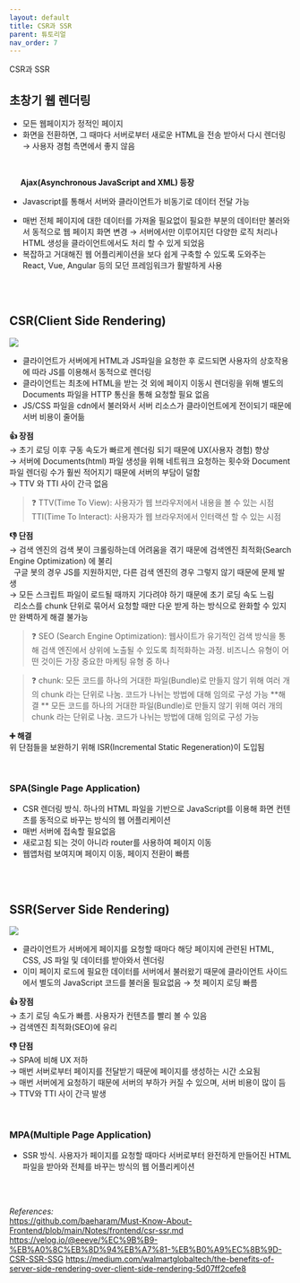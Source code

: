 ```yaml
---
layout: default
title: CSR과 SSR
parent: 튜토리얼
nav_order: 7
---
```


CSR과 SSR

## 초창기 웹 렌더링
- 모든 웹페이지가 정적인 페이지
- 화면을 전환하면, 그 때마다 서버로부터 새로운 HTML을 전송 받아서 다시 렌더링 
→ 사용자 경험 측면에서 좋지 않음
<br>

&nbsp;&nbsp;&nbsp;&nbsp; **Ajax(Asynchronous JavaScript and XML) 등장**
* Javascript를 통해서 서버와 클라이언트가 비동기로 데이터 전달 가능
- 매번 전체 페이지에 대한 데이터를 가져올 필요없이 필요한 부분의 데이터만 불러와서 동적으로 웹 페이지 화면 변경
→ 서버에서만 이루어지던 다양한 로직 처리나 HTML 생성을 클라이언트에서도 처리 할 수 있게 되었음
- 복잡하고 거대해진 웹 어플리케이션을 보다 쉽게 구축할 수 있도록 도와주는 React, Vue, Angular 등의 모던 프레임워크가 활발하게 사용

<br>
<br>

## CSR(Client Side Rendering)
![](https://velog.velcdn.com/images/kimjihong9/post/a4ebc5ca-4fa5-4afa-9180-5b6db5fadafc/image.png)

- 클라이언트가 서버에게 HTML과 JS파일을 요청한 후 로드되면 사용자의 상호작용에 따라 JS를 이용해서 동적으로 렌더링
- 클라이언트는 최초에 HTML을 받는 것 외에 페이지 이동시 렌더링을 위해 별도의 Documents 파일을 HTTP 통신을 통해 요청할 필요 없음
- JS/CSS 파일을 cdn에서 불러와서 서버 리소스가 클라이언트에게 전이되기 때문에 서버 비용이 줄어듦

**👍 장점** <br>
→ 초기 로딩 이후 구동 속도가 빠르게 렌더링 되기 때문에 UX(사용자 경험) 향상 <br>
→ 서버에 Documents(html) 파일 생성을 위해 네트워크 요청하는 횟수와 Document 파일 렌더링 수가 훨씬 적어지기 때문에 서버의 부담이 덜함 <br>
→ TTV 와 TTI 사이 간극 없음


> ❓ 
TTV(Time To View): 사용자가 웹 브라우저에서 내용을 볼 수 있는 시점
TTI(Time To Interact): 사용자가 웹 브라우저에서 인터랙션 할 수 있는 시점

**👎 단점** <br>
→ 검색 엔진의 검색 봇이 크롤링하는데 어려움을 겪기 때문에 검색엔진 최적화(Search Engine Optimization) 에 불리 <br>
 &nbsp; 구글 봇의 경우 JS를 지원하지만, 다른 검색 엔진의 경우 그렇지 않기 때문에 문제 발생 <br>
→ 모든 스크립트 파일이 로드될 때까지 기다려야 하기 때문에 초기 로딩 속도 느림 <br>
 &nbsp; 리소스를 chunk 단위로 묶어서 요청할 때만 다운 받게 하는 방식으로 완화할 수 있지만 완벽하게 해결 불가능 <br>
>❓ SEO (Search Engine Optimization): 
웹사이트가 유기적인 검색 방식을 통해 검색 엔진에서 상위에 노출될 수 있도록 최적화하는 과정. 비즈니스 유형이 어떤 것이든 가장 중요한 마케팅 유형 중 하나

> ❓ chunk:
모든 코드를 하나의 거대한 파일(Bundle)로 만들지 않기 위해 여러 개의 chunk 라는 단위로 나눔. 코드가 나뉘는 방법에 대해 임의로 구성 가능
**해결 **
모든 코드를 하나의 거대한 파일(Bundle)로 만들지 않기 위해 여러 개의 chunk 라는 단위로 나눔. 코드가 나뉘는 방법에 대해 임의로 구성 가능


**➕ 해결** <br>
위 단점들을 보완하기 위해 ISR(Incremental Static Regeneration)이 도입됨



<br>

### SPA(Single Page Application) 
- CSR 렌더링 방식. 하나의 HTML 파일을 기반으로 JavaScript를 이용해 화면 컨텐츠를 동적으로 바꾸는 방식의 웹 어플리케이션
- 매번 서버에 접속할 필요없음
- 새로고침 되는 것이 아니라 router를 사용하여 페이지 이동
- 웹앱처럼 보여지며 페이지 이동, 페이지 전환이 빠름

<br>
<br>

## SSR(Server Side Rendering)
![](https://velog.velcdn.com/images/kimjihong9/post/d7bea97c-7154-4a61-bf05-98f8eec647b0/image.png)

- 클라이언트가 서버에게 페이지를 요청할 때마다 해당 페이지에 관련된 HTML, CSS, JS 파일 및 데이터를 받아와서 렌더링
- 이미 페이지 로드에 필요한 데이터를 서버에서 불러왔기 때문에 클라이언트 사이드에서 별도의 JavaScript 코드를 불러올 필요없음 → 첫 페이지 로딩 빠름

**👍 장점** <br>
→ 초기 로딩 속도가 빠름. 사용자가 컨텐츠를 빨리 볼 수 있음 <br>
→ 검색엔진 최적화(SEO)에 유리 <br>

**👎 단점** <br>
→ SPA에 비해 UX 저하 <br>
→ 매번 서버로부터 페이지를 전달받기 때문에 페이지를 생성하는 시간 소요됨 <br>
→ 매번 서버에게 요청하기 때문에 서버의 부하가 커질 수 있으며, 서버 비용이 많이 듬 <br>
→ TTV와 TTI 사이 간극 발생 <br>

<br>

### MPA(Multiple Page Application) 
- SSR 방식. 사용자가 페이지를 요청할 때마다 서버로부터 완전하게 만들어진 HTML파일을 받아와 전체를 바꾸는 방식의 웹 어플리케이션
<br>
<br>



*References:* <br>
https://github.com/baeharam/Must-Know-About-Frontend/blob/main/Notes/frontend/csr-ssr.md
https://velog.io/@eeeve/%EC%9B%B9-%EB%A0%8C%EB%8D%94%EB%A7%81-%EB%B0%A9%EC%8B%9D-CSR-SSR-SSG
https://medium.com/walmartglobaltech/the-benefits-of-server-side-rendering-over-client-side-rendering-5d07ff2cefe8
